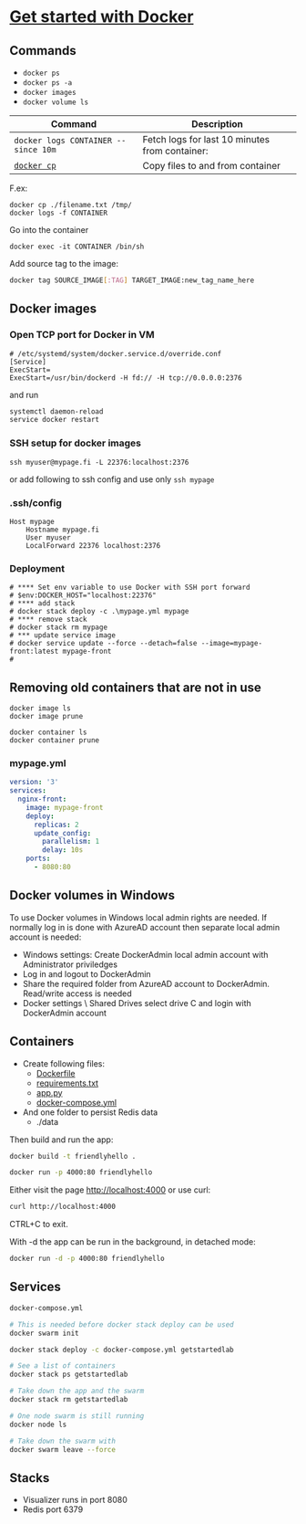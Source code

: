 # [Get started with Docker](https://docs.docker.com/get-started/)

## Commands
* `docker ps`
* `docker ps -a`
* `docker images`
* `docker volume ls`

Command | Description
---|---|
`docker logs CONTAINER --since 10m` | Fetch logs for last 10 minutes from container: 
[`docker cp`](https://docs.docker.com/engine/reference/commandline/cp/) | Copy files to and from container

F.ex:
```
docker cp ./filename.txt /tmp/
docker logs -f CONTAINER
```

Go into the container
```
docker exec -it CONTAINER /bin/sh
```

Add source tag to the image:
```sh
docker tag SOURCE_IMAGE[:TAG] TARGET_IMAGE:new_tag_name_here
```

## Docker images

### Open TCP port for Docker in VM
```
# /etc/systemd/system/docker.service.d/override.conf
[Service]
ExecStart=
ExecStart=/usr/bin/dockerd -H fd:// -H tcp://0.0.0.0:2376
```

and run 
```sh
systemctl daemon-reload
service docker restart
```

### SSH setup for docker images
```
ssh myuser@mypage.fi -L 22376:localhost:2376
```
or add following to ssh config and use only `ssh mypage`

### .ssh/config
```
Host mypage
	Hostname mypage.fi
	User myuser
	LocalForward 22376 localhost:2376
```

### Deployment
```
# **** Set env variable to use Docker with SSH port forward
# $env:DOCKER_HOST="localhost:22376"
# **** add stack
# docker stack deploy -c .\mypage.yml mypage
# **** remove stack
# docker stack rm mypage
# *** update service image
# docker service update --force --detach=false --image=mypage-front:latest mypage-front
#
```

## Removing old containers that are not in use
```
docker image ls
docker image prune

docker container ls
docker container prune
```

### mypage.yml
```yml
version: '3'
services:
  nginx-front:
    image: mypage-front
    deploy:
      replicas: 2
      update_config:
        parallelism: 1
        delay: 10s
    ports:
      - 8080:80
```

## Docker volumes in Windows

To use Docker volumes in Windows local admin rights are needed. If normally log in is done with AzureAD account then separate local admin account is needed:
- Windows settings: Create DockerAdmin local admin account with Administrator priviledges
- Log in and logout to DockerAdmin
- Share the required folder from AzureAD account to DockerAdmin. Read/write access is needed
- Docker settings \ Shared Drives select drive C and login with DockerAdmin account


## Containers
* Create following files:
  * [Dockerfile](docker-getting_started/Dockerfile)
  * [requirements.txt](docker-getting_started/requirements.txt)
  * [app.py](docker-getting_started/app.py)
  * [docker-compose.yml](docker-getting_started/docker-compose.yml)
* And one folder to persist Redis data
	* ./data

Then build and run the app:
```sh
docker build -t friendlyhello .
```
```sh
docker run -p 4000:80 friendlyhello
```
Either visit the page
[http://localhost:4000](http://localhost:4000)
or use curl:


```sh
curl http://localhost:4000
```
CTRL+C to exit.

With -d the app can be run in the background, in detached mode:
```sh
docker run -d -p 4000:80 friendlyhello
```


## Services
```sh
docker-compose.yml

# This is needed before docker stack deploy can be used
docker swarm init

docker stack deploy -c docker-compose.yml getstartedlab

# See a list of containers
docker stack ps getstartedlab

# Take down the app and the swarm
docker stack rm getstartedlab

# One node swarm is still running
docker node ls

# Take down the swarm with
docker swarm leave --force

```

## Stacks

* Visualizer runs in port 8080
* Redis port 6379


